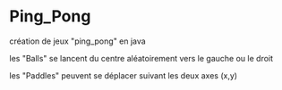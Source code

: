 # Ping_Pong

création de jeux "ping_pong" en java

les "Balls" se lancent du centre aléatoirement vers le gauche ou le droit

les "Paddles" peuvent se déplacer suivant les deux axes (x,y)
